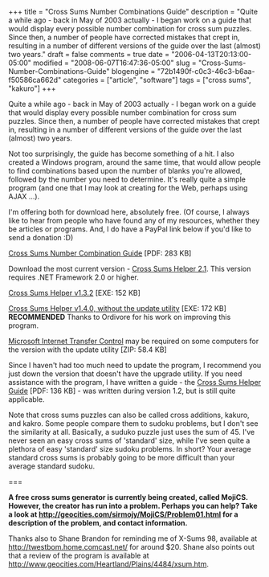 +++
title = "Cross Sums Number Combinations Guide"
description = "Quite a while ago - back in May of 2003 actually - I began work on a guide that would display every possible number combination for cross sum puzzles.  Since then, a number of people have corrected mistakes that crept in, resulting in a number of different versions of the guide over the last (almost) two years."
draft = false
comments = true
date = "2006-04-13T20:13:00-05:00"
modified = "2008-06-07T16:47:36-05:00"
slug = "Cross-Sums-Number-Combinations-Guide"
blogengine = "72b1490f-c0c3-46c3-b6aa-f50586ca662d"
categories = ["article", "software"]
tags = ["cross sums", "kakuro"]
+++

<p>
Quite a while ago - back in May of 2003 actually - I began work on a guide that would display every possible number combination for cross sum puzzles. Since then, a number of people have corrected mistakes that crept in, resulting in a number of different versions of the guide over the last (almost) two years.<!--more--><!--adsense--> 
</p>
<p>
Not too surprisingly, the guide has become something of a hit. I also created a Windows program, around the same time, that would allow people to find combinations based upon the number of blanks you&#39;re allowed, followed by the number you need to determine. It&#39;s really quite a simple program (and one that I may look at creating for the Web, perhaps using AJAX ...). 
</p>
<p>
I&#39;m offering both for download here, absolutely free. (Of course, I always like to hear from people who have found any of my resources, whether they be articles or programs. And, I do have a PayPal link below if you&#39;d like to send a donation :D) 
</p>
<p>
<a href="/files/2006/04/crosssumsnumbers.pdf" title="Cross Sums Number Combination Guide">Cross Sums Number Combination Guide</a> [PDF: 283 KB] 
</p>
<div class="note">
<p>
Download the most current version -&nbsp;<a href="http://jamesrskemp.com/applications/CrossSumsHelper_2.1.exe">Cross Sums&nbsp;Helper 2.1</a>. This version requires .NET Framework 2.0 or higher. 
</p>
</div>
<p>
<a href="/files/2006/04/ProjectCrossSumsHelper.exe">Cross Sums Helper v1.3.2</a> [EXE: 152 KB] 
</p>
<p>
<a href="/files/2006/04/ProjectCrossSumsHelperNU.exe">Cross Sums Helper v1.4.0, without the update utility</a> [EXE: 172 KB] <strong>RECOMMENDED</strong> Thanks to Ordivore for his work on improving this program. 
</p>
<p>
<a href="/files/2006/04/msinet.zip">Microsoft Internet Transfer Control</a> may be required on some computers for the version with the update utility [ZIP: 58.4 KB] 
</p>
<p>
Since I haven&#39;t had too much need to update the program, I recommend you just down the version that doesn&#39;t have the upgrade utility. If you need assistance with the program, I have written a guide - the <a id="p116" href="/files/2006/04/crosssumshelperguide.pdf" title="Cross Sums Helper Guide">Cross Sums Helper Guide</a> [PDF: 136 KB] - was written during version 1.2, but is still quite applicable. 
</p>
<p>
Note that cross sums puzzles can also be called cross additions, kakuro, and kakro. Some people compare them to sudoku problems, but I don&#39;t see the similarity at all. Basically, a suduko puzzle just uses the sum of 45. I&#39;ve never seen an easy cross sums of &#39;standard&#39; size, while I&#39;ve seen quite a plethora of easy &#39;standard&#39; size sudoku problems. In short? Your average standard cross sums is probably going to be more difficult than your average standard sudoku. 
</p>
<p>
=== 
</p>
<p>
<strong>A free cross sums generator is currently being created, called MojiCS. However, the creator has run into a problem. Perhaps you can help? Take a look at <a href="http://geocities.com/sirmojy/MojiCS/Problem01.html">http://geocities.com/sirmojy/MojiCS/Problem01.html</a> for a description of the problem, and contact information.</strong> 
</p>
<p>
Thanks also to Shane Brandon for reminding me of X-Sums 98, available at <a href="http://twestbom.home.comcast.net/">http://twestbom.home.comcast.net/</a> for around $20. Shane also points out that a review of the program is available at <a rel="nofollow" href="http://www.geocities.com/Heartland/Plains/4484/xsum.htm">http://www.geocities.com/Heartland/Plains/4484/xsum.htm</a>. 
</p>

